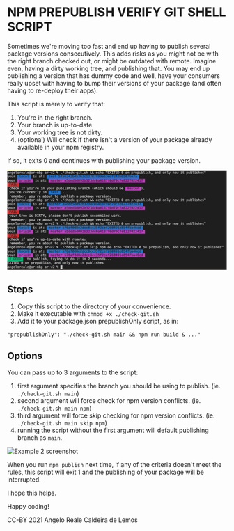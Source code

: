 # NPM PREPUBLISH VERIFY GIT SHELL SCRIPT

Sometimes we're moving too fast and end up having to publish several package versions consecutively. This adds risks as you might not be with the right branch checked out, or might be outdated with remote. Imagine even, having a dirty working tree, and publishing that. You may end up publishing a version that has dummy code and well, have your consumers really upset with having to bump their versions of your package (and often having to re-deploy their apps).

This script is merely to verify that:
1. You're in the right branch.
2. Your branch is up-to-date.
3. Your working tree is not dirty.
4. (optional) Will check if there isn't a version of your package already available in your npm registry.

If so, it exits 0 and continues with publishing your package version.

![Example screenshot](https://github.com/angeloreale/npm-prepublish-verify-git/blob/master/screenshot.png?raw=true)
## Steps

1. Copy this script to the directory of your convenience.
2. Make it executable with `chmod +x ./check-git.sh`
3. Add it to your package.json prepublishOnly script, as in:
```
"prepublishOnly": "./check-git.sh main && npm run build & ..."
````

## Options

You can pass up to 3 arguments to the script:

1. first argument specifies the branch you should be using to publish. (ie. `./check-git.sh main`)
2. second argument will force check for npm version conflicts. (ie. `./check-git.sh main npm`)
3. third argument will force skip checking for npm version conflicts. (ie. `./check-git.sh main skip npm`)
4. running the script without the first argument will default publishing branch as `main`.

![Example 2 screenshot](https://github.com/angeloreale/npm-prepublish-verify-git/blob/master/screenshot-2.png?raw=true)

When you run `npm publish` next time, if any of the criteria doesn't meet the rules, this script will exit 1 and the publishing of your package will be interrupted.

I hope this helps.

Happy coding!

CC-BY 2021 Angelo Reale Caldeira de Lemos

